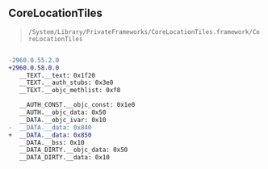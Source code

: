 ## CoreLocationTiles

> `/System/Library/PrivateFrameworks/CoreLocationTiles.framework/CoreLocationTiles`

```diff

-2960.0.55.2.0
+2960.0.58.0.0
   __TEXT.__text: 0x1f20
   __TEXT.__auth_stubs: 0x3e0
   __TEXT.__objc_methlist: 0xf8

   __AUTH_CONST.__objc_const: 0x1e0
   __AUTH.__objc_data: 0x50
   __DATA.__objc_ivar: 0x10
-  __DATA.__data: 0x840
+  __DATA.__data: 0x850
   __DATA.__bss: 0x10
   __DATA_DIRTY.__objc_data: 0x50
   __DATA_DIRTY.__data: 0x10

```
